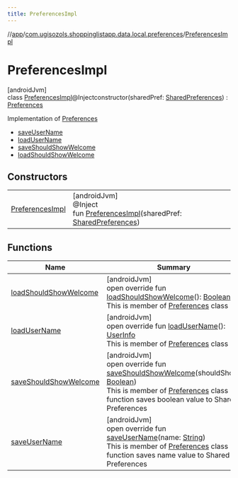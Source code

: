 ```yaml
---
title: PreferencesImpl
---
```

//[app](../../../index.html)/[com.ugisozols.shoppinglistapp.data.local.preferences](../index.html)/[PreferencesImpl](index.html)



# PreferencesImpl



[androidJvm]\
class [PreferencesImpl](index.html)@Injectconstructor(sharedPref: [SharedPreferences](https://developer.android.com/reference/kotlin/android/content/SharedPreferences.html)) : [Preferences](../../com.ugisozols.shoppinglistapp.domain.preferences/-preferences/index.html)

Implementation of [Preferences](../../com.ugisozols.shoppinglistapp.domain.preferences/-preferences/index.html)



- 
   [saveUserName](save-user-name.html)
- 
   [loadUserName](load-user-name.html)
- 
   [saveShouldShowWelcome](save-should-show-welcome.html)
- 
   [loadShouldShowWelcome](load-should-show-welcome.html)



## Constructors


| | |
|---|---|
| [PreferencesImpl](-preferences-impl.html) | [androidJvm]<br>@Inject<br>fun [PreferencesImpl](-preferences-impl.html)(sharedPref: [SharedPreferences](https://developer.android.com/reference/kotlin/android/content/SharedPreferences.html)) |


## Functions


| Name | Summary |
|---|---|
| [loadShouldShowWelcome](load-should-show-welcome.html) | [androidJvm]<br>open override fun [loadShouldShowWelcome](load-should-show-welcome.html)(): [Boolean](https://kotlinlang.org/api/latest/jvm/stdlib/kotlin/-boolean/index.html)<br>This is member of [Preferences](../../com.ugisozols.shoppinglistapp.domain.preferences/-preferences/index.html) class |
| [loadUserName](load-user-name.html) | [androidJvm]<br>open override fun [loadUserName](load-user-name.html)(): [UserInfo](../../com.ugisozols.shoppinglistapp.domain.models/-user-info/index.html)<br>This is member of [Preferences](../../com.ugisozols.shoppinglistapp.domain.preferences/-preferences/index.html) class |
| [saveShouldShowWelcome](save-should-show-welcome.html) | [androidJvm]<br>open override fun [saveShouldShowWelcome](save-should-show-welcome.html)(shouldShow: [Boolean](https://kotlinlang.org/api/latest/jvm/stdlib/kotlin/-boolean/index.html))<br>This is member of [Preferences](../../com.ugisozols.shoppinglistapp.domain.preferences/-preferences/index.html) class function saves boolean value to Shared Preferences |
| [saveUserName](save-user-name.html) | [androidJvm]<br>open override fun [saveUserName](save-user-name.html)(name: [String](https://kotlinlang.org/api/latest/jvm/stdlib/kotlin/-string/index.html))<br>This is member of [Preferences](../../com.ugisozols.shoppinglistapp.domain.preferences/-preferences/index.html) class function saves name value to Shared Preferences |

